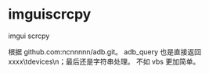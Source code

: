 # imguiscrcpy

imgui scrcpy

根据 github.com:ncnnnnn/adb.git。
adb_query 也是直接返回 xxxx\tdevices\n；最后还是字符串处理。
不如 vbs 更加简单。
